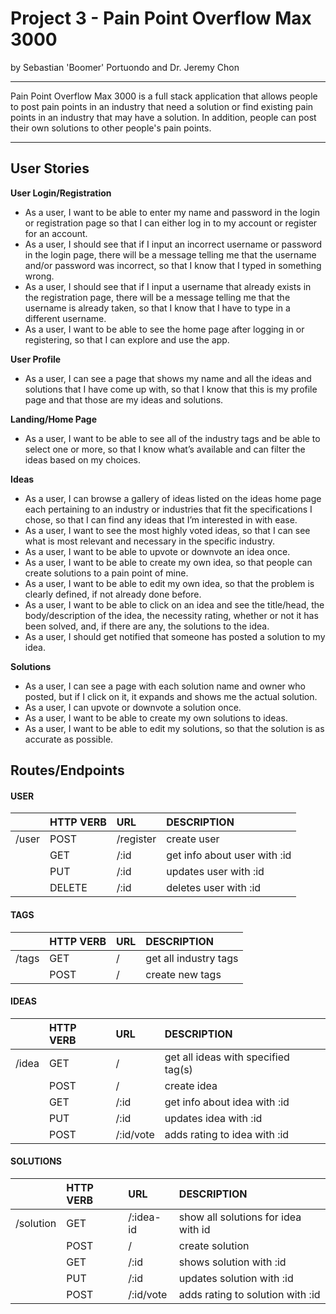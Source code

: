 # Project 3 - Pain Point Overflow Max 3000
by Sebastian 'Boomer' Portuondo and Dr. Jeremy Chon

---

Pain Point Overflow Max 3000 is a full stack application that allows people to post pain points in an industry that need a solution or find existing pain points in an industry that may have a solution. In addition, people can post their own solutions to other people's pain points. 

---

## User Stories

**User Login/Registration**
- As a user, I want to be able to enter my name and password in the login or registration page so that I can either log in to my account or register for an account.
- As a user, I should see that if I input an incorrect username or password in the login page, there will be a message telling me that the username and/or password was incorrect, so that I know that I typed in something wrong.
- As a user, I should see that if I input a username that already exists in the registration page, there will be a message telling me that the username is already taken, so that I know that I have to type in a different username.
- As a user, I want to be able to see the home page after logging in or registering, so that I can explore and use the app.

**User Profile**
- As a user, I can see a page that shows my name and all the ideas and solutions that I have come up with, so that I know that this is my profile page and that those are my ideas and solutions.

**Landing/Home Page**
- As a user, I want to be able to see all of the industry tags and be able to select one or more, so that I know what’s available and can filter the ideas based on my choices.

**Ideas**
- As a user, I can browse a gallery of ideas listed on the ideas home page each pertaining to an industry or industries that fit the specifications I chose, so that I can find any ideas that I’m interested in with ease.
- As a user, I want to see the most highly voted ideas, so that I can see what is most relevant and necessary in the specific industry.
- As a user, I want to be able to upvote or downvote an idea once.
- As a user, I want to be able to create my own idea, so that people can create solutions to a pain point of mine.
- As a user, I want to be able to edit my own idea, so that the problem is clearly defined, if not already done before.
- As a user, I want to be able to click on an idea and see the title/head, the body/description of the idea, the necessity rating, whether or not it has been solved, and, if there are any, the solutions to the idea.
- As a user, I should get notified that someone has posted a solution to my idea.

**Solutions**
- As a user, I can see a page with each solution name and owner who posted, but if I click on it, it expands and shows me the actual solution. 
- As a user, I can upvote or downvote a solution once.
- As a user, I want to be able to create my own solutions to ideas.
- As a user, I want to be able to edit my solutions, so that the solution is as accurate as possible.


## Routes/Endpoints

#### USER
| 		     | HTTP VERB | URL            | DESCRIPTION	  	  		             |
| ---------- | :---------| :--------------| :------------------------------------|
| /user	     | POST		 | /register      | create user				             |
|		     | GET		 | /:id           | get info about user with :id         |
|		     | PUT		 | /:id        	  | updates user with :id		         |
| 		     | DELETE	 | /:id           | deletes user with :id		         |


#### TAGS
| 		     | HTTP VERB | URL            | DESCRIPTION	  	   	   	             |
| ---------- | :---------| :--------------| :------------------------------------|
| /tags	     | GET		 | /		      | get all industry tags 		         |
|		     | POST		 | /		      | create new tags				         |


#### IDEAS
| 		     | HTTP VERB | URL            | DESCRIPTION	  	  				 	 |
| ---------- | :---------| :--------------| :------------------------------------|
| /idea      | GET		 | /              | get all ideas with specified tag(s)  | -- same as GET /search?
| 		     | POST		 | /              | create idea       					 |
|		     | GET		 | /:id           | get info about idea with :id 	     |
|		     | PUT		 | /:id           | updates idea with :id				 |
|		     | POST		 | /:id/vote      | adds rating to idea with :id		 |


#### SOLUTIONS
| 		     | HTTP VERB | URL            | DESCRIPTION	  	  				 	 |
| ---------- | :---------| :--------------| :------------------------------------|
| /solution  | GET		 | /:idea-id	  | show all solutions for idea with id	 | -- might be covered by GET /idea/:idea_id
| 		     | POST		 | /  	     	  | create solution						 |
|		     | GET		 | /:id      	  | shows solution with :id 			 |
|		     | PUT		 | /:id      	  | updates solution with :id			 |
|		     | POST		 | /:id/vote   	  | adds rating to solution with :id	 |


<!-- ## How to run the app
1. After cloning this repo, run 
> pip3 install -->

















